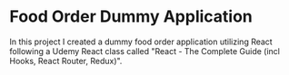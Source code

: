 # Food Order Dummy Application

In this project I created a dummy food order application utilizing React following a 
Udemy React class called "React - The Complete Guide (incl Hooks, React Router, Redux)".
